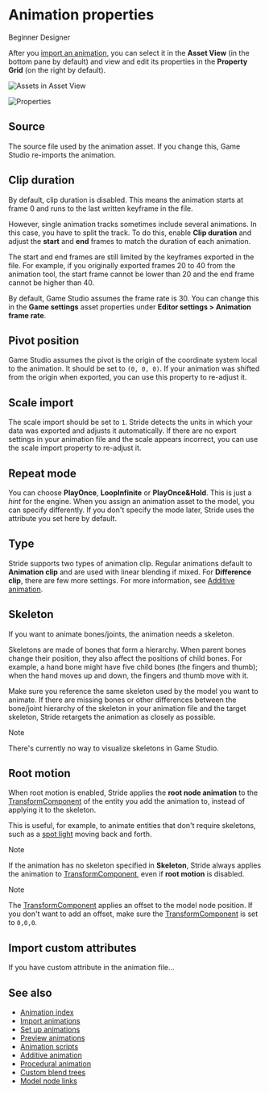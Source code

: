 # Animation properties

<span class="badge text-bg-primary">Beginner</span>
<span class="badge text-bg-success">Designer</span>

After you [import an animation](import-animations.md), you can select it in the **Asset View** (in the bottom pane by default) and view and edit its properties in the **Property Grid** (on the right by default).

![Assets in Asset View](media/assets-in-asset-view1.png)

![Properties](media/animations-properties.png)

## Source

The source file used by the animation asset. If you change this, Game Studio re-imports the animation.

## Clip duration

By default, clip duration is disabled. This means the animation starts at frame 0 and runs to the last written keyframe in the file.

However, single animation tracks sometimes include several animations. In this case, you have to split the track. To do this, enable **Clip duration** and adjust the **start** and **end** frames to match the duration of each animation.

The start and end frames are still limited by the keyframes exported in the file. For example, if you originally exported frames 20 to 40 from the animation tool, the start frame cannot be lower than 20 and the end frame cannot be higher than 40.

By default, Game Studio assumes the frame rate is 30. You can change this in the **Game settings** asset properties under **Editor settings > Animation frame rate**.
 
## Pivot position

Game Studio assumes the pivot is the origin of the coordinate system local to the animation. It should be set to `(0, 0, 0)`. If your animation was shifted from the origin when exported, you can use this property to re-adjust it.

## Scale import

The scale import should be set to `1`. Stride detects the units in which your data was exported and adjusts it automatically. If there are no export settings in your animation file and the scale appears incorrect, you can use the scale import property to re-adjust it.

## Repeat mode

You can choose **PlayOnce**, **LoopInfinite** or **PlayOnce&Hold**. This is just a *hint* for the engine. When you assign an animation asset to the model, you can specify differently. If you don't specify the mode later, Stride uses the attribute you set here by default.
 
## Type

Stride supports two types of animation clip. Regular animations default to **Animation clip** and are used with linear blending if mixed. For **Difference clip**, there are few more settings. For more information, see [Additive animation](additive-animation.md).

## Skeleton

If you want to animate bones/joints, the animation needs a skeleton.

Skeletons are made of bones that form a hierarchy. When parent bones change their position, they also affect the positions of child bones. For example, a hand bone might have five child bones (the fingers and thumb); when the hand moves up and down, the fingers and thumb move with it.

Make sure you reference the same skeleton used by the model you want to animate. If there are missing bones or other differences between the bone/joint hierarchy of the skeleton in your animation file and the target skeleton, Stride retargets the animation as closely as possible.

>[!NOTE]
>There's currently no way to visualize skeletons in Game Studio.

## Root motion

When root motion is enabled, Stride applies the **root node animation** to the [TransformComponent](xref:Stride.Engine.TransformComponent) of the entity you add the animation to, instead of applying it to the skeleton.

This is useful, for example, to animate entities that don't require skeletons, such as a [spot light](../graphics/lights-and-shadows/spot-lights.md) moving back and forth.

>[!Note]
>If the animation has no skeleton specified in **Skeleton**, Stride always applies the animation to [TransformComponent](xref:Stride.Engine.TransformComponent), even if **root motion** is disabled.

>[!Note]
>The [TransformComponent](xref:Stride.Engine.TransformComponent) applies an offset to the model node position. If you don't want to add an offset, make sure the [TransformComponent](xref:Stride.Engine.TransformComponent) is set to `0,0,0`.

## Import custom attributes

If you have custom attribute in the animation file...

## See also

* [Animation index](index.md)
* [Import animations](import-animations.md)
* [Set up animations](set-up-animations.md)
* [Preview animations](preview-animations.md)
* [Animation scripts](animation-scripts.md)
* [Additive animation](additive-animation.md)
* [Procedural animation](procedural-animation.md)
* [Custom blend trees](custom-blend-trees.md)
* [Model node links](model-node-links.md)